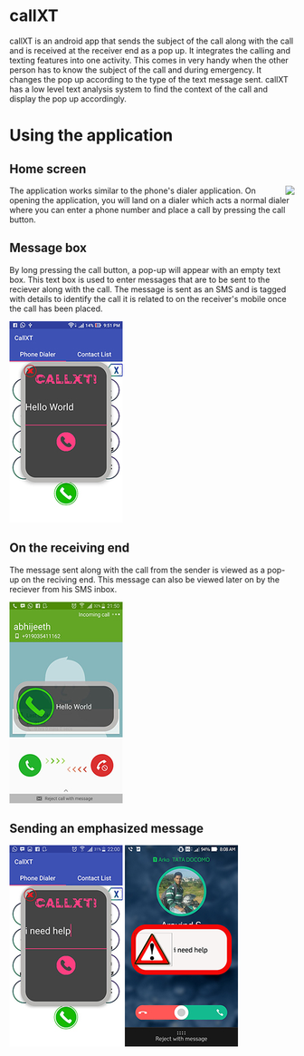 # callXT

callXT is an android app that sends the subject of the call along with the call and is received at the receiver end as a pop up. It integrates the calling and texting features into one activity. This comes in very handy when the other person has to know the subject of the call and during emergency. It changes the pop up according to the type of the text message sent. callXT has a low level text analysis system to find the context of the call and display the pop up accordingly.

# Using the application

## Home screen

<img align="right" src="https://github.com/deafeningSilence/callXT/blob/master/screenshots/screenshot4.jpg">

The application works similar to the phone's dialer application. On opening the application, you will land on a dialer which acts a normal dialer where you can enter a phone number and place a call by pressing the call button. 

## Message box

By long pressing the call button, a pop-up will appear with an empty text box. This text box is used to enter messages that are to be sent to the reciever along with the call. The message is sent as an SMS and is tagged with details to identify the call it is related to on the receiver's mobile once the call has been placed.

![](screenshots/screenshot3.jpeg)

## On the receiving end

The message sent along with the call from the sender is viewed as a pop-up on the reciving end. This message can also be viewed later on by the reciever from his SMS inbox.

![](screenshots/screenshot2.jpeg)

## Sending an emphasized message

![](screenshots/screenshot5.jpeg)
![](screenshots/screenshot1.jpg)
